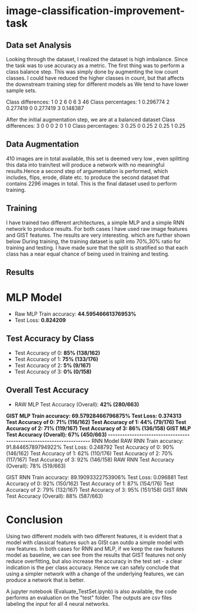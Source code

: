 ﻿# image-classification-improvement-task

## Data set Analysis
Looking through the dataset, I realized the dataset is high imbalance. Since the task was to use accuracy as a metric. 
The first thing was to perform a class balance step. This was simply done by augmenting the low count classes. 
I could have reduced the higher classes in count, but that affects the downstream training step for different models as
We tend to have lower sample sets. 

Class  differences:
1          0
2          6
0          6
3          46
Class  percentages:
1          0.296774
2          0.277419
0          0.277419
3          0.148387

After the initial augmentation step, we are at a balanced dataset
Class  differences:
3         0
0         0
2         0
1         0
Class  percentages:
3         0.25
0         0.25
2         0.25
1         0.25

## Data Augmentation
410 images are in total available, this set is deemed very low , even splitting this data into train/test will 
produce a network with no meaningful results.Hence a second step of argumentation is performed, 
which includes, flips, erode, dilate etc. to produce the second dataset that contains 2296 images in total. 
This is the final dataset used to perform training.

## Training 
I have trained two different architectures, a simple MLP and a simple RNN network to produce results.
For both cases I have used raw image features and GIST features. The results are very interesting. 
which are further shown below
During training, the training dataset is split into 70%,30% ratio for training and testing. I have made sure
that the split is stratified so that each class has a near equal chance of being used in training and testing.

## Results

# MLP Model

- Raw MLP Train accuracy: **44.59546661376953%**
- Test Loss: **0.824209**

## Test Accuracy by Class

- Test Accuracy of 0: **85% (138/162)**
- Test Accuracy of 1: **75% (133/176)**
- Test Accuracy of 2: **5% (9/167)**
- Test Accuracy of 3: **0% (0/158)**

## Overall Test Accuracy

- RAW MLP Test Accuracy (Overall): **42% (280/663)**

**GIST MLP Train accuracy: 69.57928466796875%
Test Loss: 0.374313
Test Accuracy of     0: 71% (116/162)
Test Accuracy of     1: 44% (79/176)
Test Accuracy of     2: 71% (119/167)
Test Accuracy of     3: 86% (136/158)
GIST MLP Test Accuracy (Overall): 67% (450/663)
---------------------------------------------------------------------**
RNN Model
RAW RNN Train accuracy: 91.84465789794922%
Test Loss: 0.248792
Test Accuracy of     0: 90% (146/162)
Test Accuracy of     1: 62% (110/176)
Test Accuracy of     2: 70% (117/167)
Test Accuracy of     3: 92% (146/158)
RAW RNN Test Accuracy (Overall): 78% (519/663)

GIST RNN Train accuracy: 89.19093322753906%
Test Loss: 0.096881
Test Accuracy of     0: 92% (150/162)
Test Accuracy of     1: 87% (154/176)
Test Accuracy of     2: 79% (132/167)
Test Accuracy of     3: 95% (151/158)
GIST RNN Test Accuracy (Overall): 88% (587/663)

# Conclusion
Using two different models with two different features, it is evident that a model with classical features such as GISt can outdo a simple model with raw features. In both cases for RNN and MLP, if we keep the raw features model
as baseline, we can see from the results that GIST features not only reduce overfitting, but also increase the accuracy in the test set - a clear indication is the per class accuracy. Hence we can safely conclude that using a simpler network with a change of the underlying features, 
we can produce a network that is better. 

A jupyter notebook (Evaluate_TestSet.ipynb) is also available, the code performs an evaluation on the "test" folder. The outputs are csv files labeling
the input for all 4 neural networks. 
